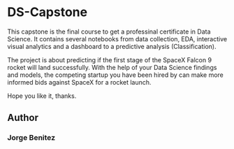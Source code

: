 # DS-Capstone

This capstone is the final course to get a professinal certificate in Data Science. It contains several notebooks from data collection, EDA, interactive visual analytics and a dashboard to a predictive analysis (Classification).

The project is about predicting if the first stage of the SpaceX Falcon 9 rocket will land successfully. With the help of your Data Science findings and models, the competing startup you have been hired by can make more informed bids against SpaceX for a rocket launch.

Hope you like it, thanks.

## Author
### Jorge Benitez
